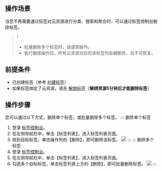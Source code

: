 ## 操作场景
当您不再需要通过标签对云资源进行分类、搜索和聚合时，可以通过标签控制台删除标签。
>!
>- 批量删除多个标签时，请谨慎操作。
>- 执行删除操作后，所有云资源对应的该标签均会被删除，且不可恢复。


## 前提条件
- 已创建标签（参考 [创建标签](https://cloud.tencent.com/document/product/651/56716)）
- 如果标签绑定了云资源，请先 [解绑标签](https://cloud.tencent.com/document/product/651/56718)（**解绑资源5分钟后才能删除标签**）

## 操作步骤
您可以通过以下方式，删除单个标签，或批量删除多个标签。
<dx-tabs>
::: 删除单个标签
1. 登录 [标签控制台](https://console.cloud.tencent.com/tag)。
2. 在左侧导航栏中，单击【标签列表】，进入标签列表页面。
3. 找到目标标签，单击操作列的【删除】，即可删除该标签。
![](https://main.qcloudimg.com/raw/9bc121affb2c0d27ecfdc0ffe31c2d33.jpg)
:::
::: 删除多个标签
1. 登录 [标签控制台](https://console.cloud.tencent.com/tag)。
2. 在左侧导航栏中，单击【标签列表】，进入标签列表页面。
3. 勾选多个目标标签，单击标签列表上方的【删除】，即可批量删除标签。
![](https://main.qcloudimg.com/raw/1ef27046ebf62ae562a6d911304c4f36.jpg)
:::
</dx-tabs>










 






